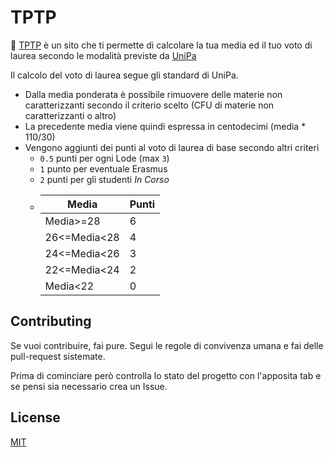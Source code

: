 # TPTP

:link: [TPTP](https://tptp.vercel.app) è un sito che ti permette di calcolare la tua media ed il tuo voto di laurea secondo le modalità previste da [UniPa](https://www.unipa.it)

Il calcolo del voto di laurea segue gli standard di UniPa.  
- Dalla media ponderata è possibile rimuovere delle materie non caratterizzanti secondo il criterio scelto (CFU di materie non caratterizzanti o altro)
- La precedente media viene quindi espressa in centodecimi (media * 110/30)
- Vengono aggiunti dei punti al voto di laurea di base secondo altri criteri
  - `0.5` punti per ogni Lode (max `3`)
  - `1` punto per eventuale Erasmus
  - `2` punti per gli studenti *In Corso*
  - 
    | Media        | Punti |
    |--------------|-------|
    | Media>=28    | 6     |
    | 26<=Media<28 | 4     |
    | 24<=Media<26 | 3     |
    | 22<=Media<24 | 2     |
    | Media<22     | 0     |

## Contributing
Se vuoi contribuire, fai pure.
Segui le regole di convivenza umana e fai delle pull-request sistemate.

Prima di cominciare però controlla lo stato del progetto con l'apposita tab e se pensi sia necessario crea un Issue.

## License
[MIT](https://choosealicense.com/licenses/mit/)